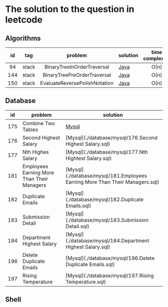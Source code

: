 # The solution to the question in leetcode

## Algorithms

|  id  |  tag  |            problem            | solution                                                     | time complexity | space complexity |
| :--: | :---: | :---------------------------: | ------------------------------------------------------------ | :-------------: | :--------------: |
|  94  | stack |  BinaryTreeInOrderTraversal   | [Java](./algorithms/java/src/main/java/org/jessenpan/leetcode/stack/S94_BinaryTreeInOrderTraversal.java) |      O(n)       |                  |
| 144  | stack |  BinaryTreePreOrderTraversal  | [Java](./algorithms/java/src/main/java/org/jessenpan/leetcode/stack/S144_BinaryTreePreOrderTraversal.java) |      O(n)       |                  |
| 150  | stack | EvaluateReversePolishNotation | [Java](./algorithms/java/src/main/java/org/jessenpan/leetcode/stack/S150_EvaluateReversePolishNotation.java) |      O(n)       |                  |



## Database

| id   | problem                                    | solution                                                     |
| ---- | ------------------------------------------ | ------------------------------------------------------------ |
| 175  | Combine Two Tables                         | [Mysql](./database/mysql/175.CombineTwoTables.sql)           |
| 176  | Second Highest Salary                      | [Mysql](./database/mysql/176.Second Highest Salary.sql)      |
| 177  | Nth Highes Salary                          | [Mysql](./database/mysql/177.Nth Hightest Salary.sql)        |
| 181  | Employees Earning More Than Their Managers | [Mysql](./database/mysql/181.Employees Earning More Than Their Managers.sql) |
| 182  | Duplicate Emails                           | [Mysql](./database/mysql/182.Duplicate Emails.sql)           |
| 183  | Submission Detail                          | [Mysql](./database/mysql/183.Submission Detail.sql)          |
| 184  | Department Highest Salary                  | [Mysql](./database/mysql/184.Department Highest Salary.sql)  |
| 196  | Delete Duplicate Emails                    | [Mysql](./database/mysql/196.Delete Duplicate Emails.sql)    |
| 197  | Rising Temperature                         | [Mysql](./database/mysql/197.Rising Temperature.sql)         |

## Shell

